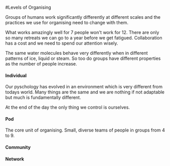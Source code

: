 #Levels of Organising

Groups of humans work significantly differently at different scales and the practices we use for organising need to change with them.

What works amazingly well for 7 people won't work for 12. There are only so many retreats we can go to a year before we get fatigued. Collaboration has a cost and we need to spend our attention wisely.

The same water molecules behave very differently when in different patterns of ice, liquid or steam. 
So too do groups have different properties as the number of people increase.

#### Individual

Our pyschology has evolved in an environment which is very different from todays world.
Many things are the same and we are nothing if not adaptable but much is fundamentally different.



At the end of the day the only thing we control is ourselves. 

#### Pod

The core unit of organising. Small, diverse teams of people in groups from 4 to 9.

#### Community

#### Network